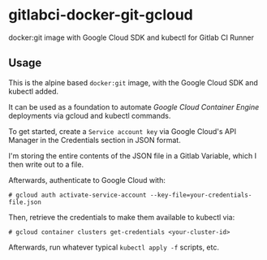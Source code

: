 # gitlabci-docker-git-gcloud
docker:git image with Google Cloud SDK and kubectl for Gitlab CI Runner

## Usage

This is the alpine based `docker:git` image, with the Google Cloud SDK and kubectl added.

It can be used as a foundation to automate _Google Cloud Container Engine_ deployments via gcloud and kubectl commands.

To get started, create a `Service account key` via Google Cloud's API Manager in the Credentials section in JSON format.

I'm storing the entire contents of the JSON file in a Gitlab Variable, which I then write out to a file.

Afterwards, authenticate to Google Cloud with:

    # gcloud auth activate-service-account --key-file=your-credentials-file.json

Then, retrieve the credentials to make them available to kubectl via:

    # gcloud container clusters get-credentials <your-cluster-id>

Afterwards, run whatever typical `kubectl apply -f` scripts, etc.

